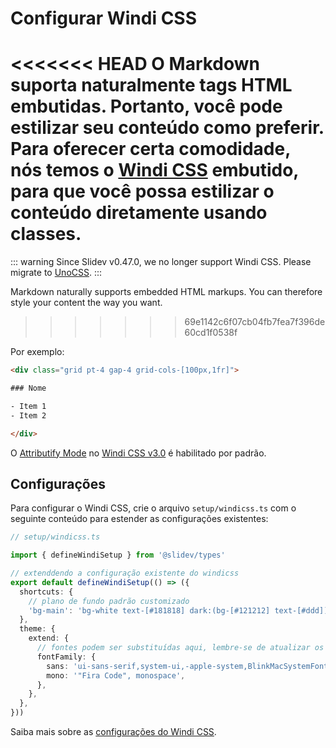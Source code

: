 # Configurar Windi CSS

<Environment type="node" />

<<<<<<< HEAD
O Markdown suporta naturalmente tags HTML embutidas. Portanto, você pode estilizar seu conteúdo como preferir. Para oferecer certa comodidade, nós temos o [Windi CSS](https://github.com/windicss/windicss) embutido, para que você possa estilizar o conteúdo diretamente usando classes.
=======
::: warning
Since Slidev v0.47.0, we no longer support Windi CSS. Please migrate to [UnoCSS](/custom/config-unocss).
:::

Markdown naturally supports embedded HTML markups. You can therefore style your content the way you want.
>>>>>>> 69e1142c6f07cb04fb7fea7f396de60cd1f0538f

Por exemplo:

```html
<div class="grid pt-4 gap-4 grid-cols-[100px,1fr]">

### Nome

- Item 1
- Item 2

</div>
```

O [Attributify Mode](https://windicss.org/posts/v30.html#attributify-mode) no [Windi CSS v3.0](https://windicss.org/posts/v30.html) é habilitado por padrão.

## Configurações

Para configurar o Windi CSS, crie o arquivo `setup/windicss.ts` com o seguinte conteúdo para estender as configurações existentes:

```ts
// setup/windicss.ts

import { defineWindiSetup } from '@slidev/types'

// extenddendo a configuração existente do windicss
export default defineWindiSetup(() => ({
  shortcuts: {
    // plano de fundo padrão customizado
    'bg-main': 'bg-white text-[#181818] dark:(bg-[#121212] text-[#ddd])',
  },
  theme: {
    extend: {
      // fontes podem ser substituídas aqui, lembre-se de atualizar os links de fontes da web no `index.html`
      fontFamily: {
        sans: 'ui-sans-serif,system-ui,-apple-system,BlinkMacSystemFont,"Segoe UI",Roboto,"Helvetica Neue",Arial,"Noto Sans",sans-serif,"Apple Color Emoji","Segoe UI Emoji","Segoe UI Symbol","Noto Color Emoji"',
        mono: '"Fira Code", monospace',
      },
    },
  },
}))
```

Saiba mais sobre as [configurações do Windi CSS](https://windicss.org/guide/configuration.html).
